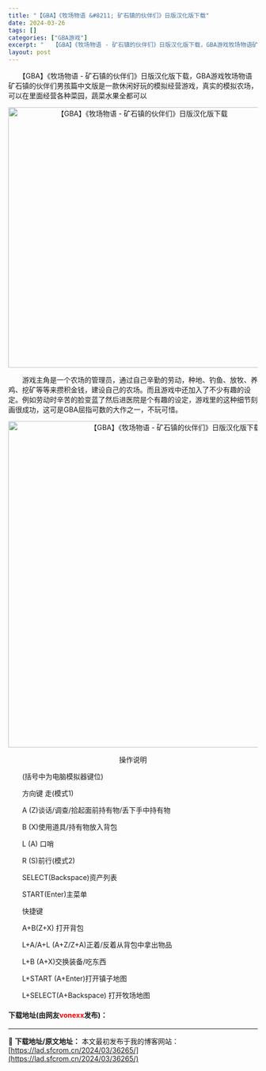 ```yaml
---
title: "【GBA】《牧场物语 &#8211; 矿石镇的伙伴们》日版汉化版下载"
date: 2024-03-26
tags: []
categories: ["GBA游戏"]
excerpt: "　　【GBA】《牧场物语 - 矿石镇的伙伴们》日版汉化版下载，GBA游戏牧场物语矿石镇的伙伴们男孩篇中文版是一款休闲好玩的模拟经营游戏，真实的模拟农场，可以在里面经营各种菜园，蔬菜水果全都可以 　　游戏主角是一个农场的管理员，通过自己辛勤的劳动，种地、钓鱼、放牧、养鸡、挖矿等等来攒积金钱，建设自己的&hellip;"
layout: post
---
```


 <p>　　【GBA】《牧场物语 - 矿石镇的伙伴们》日版汉化版下载，GBA游戏牧场物语矿石镇的伙伴们男孩篇中文版是一款休闲好玩的模拟经营游戏，真实的模拟农场，可以在里面经营各种菜园，蔬菜水果全都可以</p> <p align="center"><img align="" border="0" src="https://lad.sfcrom.cn/wp-content/uploads/2024/03/20240326_660264cc986e4.png" width="526" alt="【GBA】《牧场物语 - 矿石镇的伙伴们》日版汉化版下载" /></p> <p>　　游戏主角是一个农场的管理员，通过自己辛勤的劳动，种地、钓鱼、放牧、养鸡、挖矿等等来攒积金钱，建设自己的农场。而且游戏中还加入了不少有趣的设定。例如劳动时辛苦的脸变蓝了然后进医院是个有趣的设定，游戏里的这种细节刻画很成功，这可是GBA屈指可数的大作之一，不玩可惜。</p> <p align="center"><img align="" border="0" src="https://lad.sfcrom.cn/wp-content/uploads/2024/03/20240326_660264cd43c70.png" width="659" alt="【GBA】《牧场物语 - 矿石镇的伙伴们》日版汉化版下载" /></p> <p align="center">操作说明</p> <p>　　(括号中为电脑模拟器键位)</p> <p>　　方向键 走(模式1)</p> <p>　　A (Z)谈话/调查/拾起面前持有物/丢下手中持有物</p> <p>　　B (X)使用道具/持有物放入背包</p> <p>　　L (A) 口哨</p> <p>　　R (S)前行(模式2)</p> <p>　　SELECT(Backspace)资产列表</p> <p>　　START(Enter)主菜单</p> <p>　　快捷键</p> <p>　　A+B(Z+X) 打开背包</p> <p>　　L+A/A+L (A+Z/Z+A)正着/反着从背包中拿出物品</p> <p>　　L+B (A+X)交换装备/吃东西</p> <p>　　L+START (A+Enter)打开镇子地图</p> <p>　　L+SELECT(A+Backspace) 打开牧场地图</p> <p><h4>下载地址(由网友<font color="red">vonexx</font>发布)：</h4></p> 

---
📖 **下载地址/原文地址：** 本文最初发布于我的博客网站：[https://lad.sfcrom.cn/2024/03/36265/](https://lad.sfcrom.cn/2024/03/36265/)
